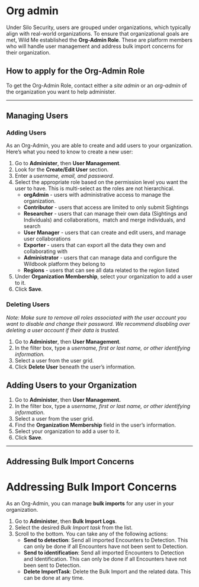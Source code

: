 # Org admin

Under Silo Security, users are grouped under organizations, which typically align with real-world organizations. To ensure that organizational goals are met, Wild Me established the **Org-Admin Role**. These are platform members who will handle user management and address bulk import concerns for their organization.

## **How to apply for the Org-Admin Role**

To get the Org-Admin Role, contact either a *site admin* or an *org-admin* of the organization you want to help administer.

***

## Managing Users

### Adding Users

As an Org-Admin, you are able to create and add users to your organization. Here’s what you need to know to create a new user:

1. Go to **Administer**, then **User Management**.
2. Look for the **Create/Edit User** section.
3. Enter a *username, email, and password*.
4. Select the appropriate role based on the permission level you want the user to have. This is multi-select as the roles are not hierarchical.
    * **orgAdmin** \- users with administrative access to manage the organization\.
    * **Contributor** \- users that access are limited to only submit Sightings
    * **Researcher** \- users that can manage their own data \(Sightings and Individuals\) and collaborations\,  match and merge individuals\, and search
    * **User Manager** \- users that can create and edit users\, and manage user collaborations
    * **Exporter** \- users that can export all the data they own and collaborating with
    * **Administrator** \- users that can manage data and configure the Wildbook platform they belong to
    * **Regions** \- users that can see all data related to the region listed
5. Under **Organization Membership**, select your organization to add a user to it.
6. Click **Save**.

### **Deleting Users**

*Note: Make sure to remove all roles associated with the user account you want to disable and change their password. We recommend disabling over deleting a user account if their data is trusted.*

1. Go to **Administer**, then **User Management**.
2. In the filter box, type a *username, first or last name, or other identifying information.*
3. Select a user from the user grid.
4. Click **Delete User** beneath the user’s information.

## **Adding Users to your Organization**

1. Go to **Administer**, then **User Management.**
2. In the filter box, type a *username, first or last name, or other identifying information*.
3. Select a user from the user grid.
4. Find the **Organization Membership** field in the user’s information.
5. Select your organization to add a user to it.
6. Click **Save**.

***

## Addressing Bulk Import Concerns

# **Addressing Bulk Import Concerns**

As an Org-Admin, you can manage **bulk imports** for any user in your organization.

1. Go to **Administer**, then **Bulk Import Logs**.
2. Select the desired *Bulk Import task* from the list.
3. Scroll to the bottom. You can take any of the following actions:
    * **Send to detection**: Send all imported Encounters to Detection. This can only be done if all Encounters have not been sent to Detection.
    * **Send to identification**: Send all imported Encounters to Detection and Identification. This can only be done if all Encounters have not been sent to Detection.
    * **Delete ImportTask**: Delete the Bulk Import and the related data. This can be done at any time.
